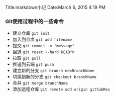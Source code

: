 Title:markdown小记
Date:March 6, 2015 4:19 PM

### Git使用过程中的一些命令
- 建立仓库 `git init`
- 加入到仓库 `git add filename`
- 提交 `git commit -m "message"`
- 回退 `git reset --hard HEAD^n`
- 拉取 `git pull`
- 推送到云端 `git push`
- 建立新的分支 `git branch newBranchName`
- 切换到新的分支 `git checkout branchName`
- 合并 `git merge branchName`
- 添加远程仓库 `git remote add origin githubRes`